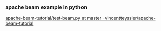 ###  apache beam example in python


[apache-beam-tutorial/test-beam.py at master · vincentteyssier/apache-beam-tutorial](https://github.com/vincentteyssier/apache-beam-tutorial/blob/master/test-beam.py "apache-beam-tutorial/test-beam.py at master · vincentteyssier/apache-beam-tutorial")


 

```

```
